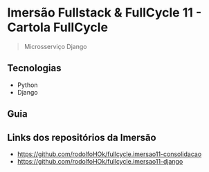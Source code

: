 # Imersão Fullstack & FullCycle 11 - Cartola FullCycle

> Microsserviço Django

## Tecnologias

- Python
- Django

## Guia

## Links dos repositórios da Imersão

- https://github.com/rodolfoHOk/fullcycle.imersao11-consolidacao
- https://github.com/rodolfoHOk/fullcycle.imersao11-django
